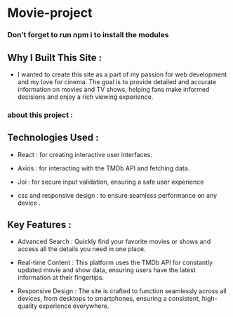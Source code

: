 # Movie-project
### Don’t forget to run npm i to install the modules
## Why I Built This Site :
- I wanted to create this site as a part of my passion for web development and my love for cinema. The goal is to provide detailed and accurate information on movies and TV 		  shows, helping fans make informed decisions and enjoy a rich viewing experience.
### about this project :
## Technologies Used :
- React : for creating interactive user interfaces.

- Axios : for interacting with the TMDb API and fetching data.

- Joi : for secure input validation, ensuring a safe user experience

- css and responsive design : to ensure seamless performance on any device .

## Key Features : 
- Advanced Search :  Quickly find your favorite movies or shows and access all the details you need in one place.

- Real-time Content : This platform uses the TMDb API for constantly updated movie and show data, ensuring users have the latest information at their fingertips.

- Responsive Design :  The site is crafted to function seamlessly across all devices, from desktops to smartphones, ensuring a consistent, high-quality experience
  everywhere.

